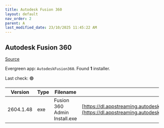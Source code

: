 ```yaml
---
title: Autodesk Fusion 360
layout: default
nav_order: 2
parent: A
last_modified_date: 23/10/2025 11:45:22 AM
---
```


## Autodesk Fusion 360

[Source](https://www.autodesk.com/products/fusion-360/overview)

Evergreen app: `AutodeskFusion360`. Found **1** installer.

Last check: 🟢

| Version   | Type | Filename                     | URI                                                                                                                                                                                            |
| --------- | ---- | ---------------------------- | ---------------------------------------------------------------------------------------------------------------------------------------------------------------------------------------------- |
| 2604.1.48 | exe  | Fusion 360 Admin Install.exe | [https://dl.appstreaming.autodesk.com/production/installers/Fusion%20360%20Admin%20Install.exe](https://dl.appstreaming.autodesk.com/production/installers/Fusion%20360%20Admin%20Install.exe) |
